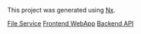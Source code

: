 This project was generated using [Nx](https://nx.dev).

[File Service](./apps/file-service/README.md)
[Frontend WebApp](./apps/tenant-management-webapp/README.md)
[Backend API](./apps/tenant-management-api/README.md)


